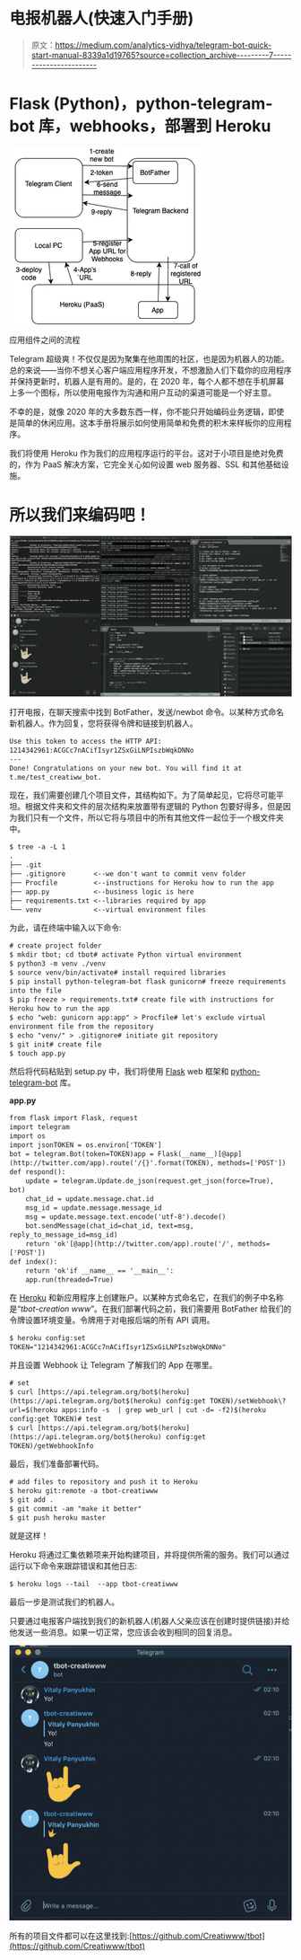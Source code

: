 # 电报机器人(快速入门手册)

> 原文：<https://medium.com/analytics-vidhya/telegram-bot-quick-start-manual-8339a1d19765?source=collection_archive---------7----------------------->

# Flask (Python)，python-telegram-bot 库，webhooks，部署到 Heroku

![](img/77530dec013f39beb90f62533cc6335f.png)

应用组件之间的流程

Telegram 超级爽！不仅仅是因为聚集在他周围的社区，也是因为机器人的功能。总的来说——当你不想关心客户端应用程序开发，不想激励人们下载你的应用程序并保持更新时，机器人是有用的。是的，在 2020 年，每个人都不想在手机屏幕上多一个图标，所以使用电报作为沟通和用户互动的渠道可能是一个好主意。

不幸的是，就像 2020 年的大多数东西一样，你不能只开始编码业务逻辑，即使是简单的休闲应用。这本手册将展示如何使用简单和免费的积木来样板你的应用程序。

我们将使用 Heroku 作为我们的应用程序运行的平台。这对于小项目是绝对免费的，作为 PaaS 解决方案，它完全关心如何设置 web 服务器、SSL 和其他基础设施。

# 所以我们来编码吧！

![](img/7703563ce8f8520207c85d0b0e4272c3.png)

打开电报，在聊天搜索中找到 BotFather，发送/newbot 命令。以某种方式命名新机器人。作为回复，您将获得令牌和链接到机器人。

```
Use this token to access the HTTP API:
1214342961:ACGCc7nACifIsyr1ZSxGiLNPIszbWqkDNNo
---
Done! Congratulations on your new bot. You will find it at t.me/test_creatiww_bot.
```

现在，我们需要创建几个项目文件，其结构如下。为了简单起见，它将尽可能平坦。根据文件夹和文件的层次结构来放置带有逻辑的 Python 包要好得多，但是因为我们只有一个文件，所以它将与项目中的所有其他文件一起位于一个根文件夹中。

```
$ tree -a -L 1
.
├── .git               
├── .gitignore       <--we don't want to commit venv folder
├── Procfile         <--instructions for Heroku how to run the app
├── app.py           <--business logic is here
├── requirements.txt <--libraries required by app
└── venv             <--virtual environment files
```

为此，请在终端中输入以下命令:

```
# create project folder
$ mkdir tbot; cd tbot# activate Python virtual environment
$ python3 -m venv ./venv    
$ source venv/bin/activate# install required libraries
$ pip install python-telegram-bot flask gunicorn# freeze requirements into the file
$ pip freeze > requirements.txt# create file with instructions for Heroku how to run the app
$ echo "web: gunicorn app:app" > Procfile# let's exclude virtual environment file from the repository
$ echo "venv/" > .gitignore# initiate git repository
$ git init# create file
$ touch app.py
```

然后将代码粘贴到 setup.py 中，我们将使用 [Flask](https://flask.palletsprojects.com/en/1.1.x/) web 框架和 [python-telegram-bot](https://github.com/python-telegram-bot/python-telegram-bot) 库。

**app.py**

```
from flask import Flask, request
import telegram
import os
import jsonTOKEN = os.environ['TOKEN']
bot = telegram.Bot(token=TOKEN)app = Flask(__name__)[@app](http://twitter.com/app).route('/{}'.format(TOKEN), methods=['POST'])
def respond():
    update = telegram.Update.de_json(request.get_json(force=True), bot)
    chat_id = update.message.chat.id
    msg_id = update.message.message_id
    msg = update.message.text.encode('utf-8').decode()
    bot.sendMessage(chat_id=chat_id, text=msg, reply_to_message_id=msg_id)
    return 'ok'[@app](http://twitter.com/app).route('/', methods=['POST'])
def index():
    return 'ok'if __name__ == '__main__':
    app.run(threaded=True)
```

在 [Heroku](https://id.heroku.com/) 和新应用程序上创建账户。以某种方式命名它，在我们的例子中名称是“*tbot-creation www*”。在我们部署代码之前，我们需要用 BotFather 给我们的令牌设置环境变量。令牌用于对电报后端的所有 API 调用。

```
$ heroku config:set TOKEN="1214342961:ACGCc7nACifIsyr1ZSxGiLNPIszbWqkDNNo"
```

并且设置 Webhook 让 Telegram 了解我们的 App 在哪里。

```
# set
$ curl [https://api.telegram.org/bot$(heroku](https://api.telegram.org/bot$(heroku) config:get TOKEN)/setWebhook\?url=$(heroku apps:info -s  | grep web_url | cut -d= -f2)$(heroku config:get TOKEN)# test
$ curl [https://api.telegram.org/bot$(heroku](https://api.telegram.org/bot$(heroku) config:get TOKEN)/getWebhookInfo
```

最后，我们准备部署代码。

```
# add files to repository and push it to Heroku
$ heroku git:remote -a tbot-creatiwww
$ git add .
$ git commit -am "make it better"
$ git push heroku master
```

就是这样！

Heroku 将通过汇集依赖项来开始构建项目，并将提供所需的服务。我们可以通过运行以下命令来跟踪错误和其他日志:

```
$ heroku logs --tail  --app tbot-creatiwww
```

最后一步是测试我们的机器人。

只要通过电报客户端找到我们的新机器人(机器人父亲应该在创建时提供链接)并给他发送一些消息。如果一切正常，您应该会收到相同的回复消息。

![](img/a0a7c8dc57eecd4a7c30ab6025040056.png)

所有的项目文件都可以在这里找到:[https://github.com/Creatiwww/tbot](https://github.com/Creatiwww/tbot)